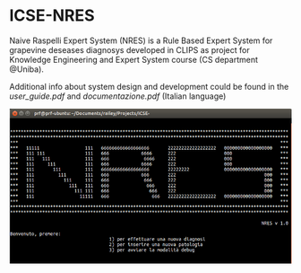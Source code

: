 # ICSE-NRES
Naive Raspelli Expert System (NRES) is a Rule Based Expert System for grapevine deseases diagnosys developed in CLIPS as project for Knowledge Engineering and Expert System course (CS department @Uniba). 

Additional info about system design and development could be found in the *user_guide.pdf* and *documentazione.pdf* (Italian language)


![](img.png)
